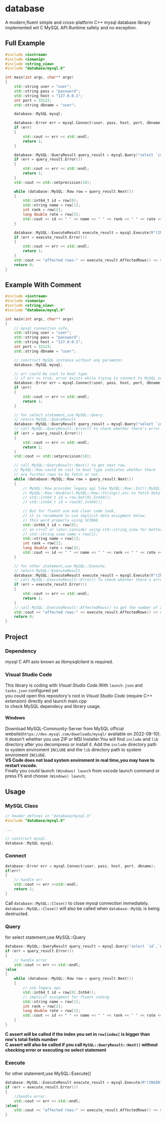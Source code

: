 # database
A modern,fluent simple and cross-platform C++ mysql database library implemented wit C MySQL API.Runtime safety and no exception.  


## Full Example
```c++
#include <iostream>
#include <iomanip>
#include <string_view>
#include "database/mysql.h"

int main(int argc, char** argv)
{
    std::string user = "user";
    std::string pass = "password";
    std::string host = "127.0.0.1";
    int port = 33123;
    std::string dbname = "user";

    database::MySQL mysql;

    database::Error err = mysql.Connect(user, pass, host, port, dbname);
    if (err)
    {
        std::cout << err << std::endl;
        return 1;
    }

    database::MySQL::QueryResult query_result = mysql.Query("select `id`,`name`,`rank`,`rate` from `user`.`name`");
    if (err = query_result.Error())
    {
        std::cout << err << std::endl;
        return 1;
    }
    std::cout << std::setprecision(10);

    while (database::MySQL::Row row = query_result.Next())
    {
        std::int64_t id = row[0];
        std::string name = row[1];
        int rank = row[2];
        long double rate = row[3];
        std::cout << id << " " << name << " " << rank << " " << rate << std::endl;
    }

    database::MySQL::ExecuteResult execute_result = mysql.Execute(R"(INSERT INTO `user`.`name`(`id`, `name`) VALUES (0, 'user_name');)");
    if (err = execute_result.Error())
    {
        std::cout << err << std::endl;
        return 1;
    }
    std::cout << "affected rows:" << execute_result.AffectedRows() << std::endl;
    return 0;
}
```

## Example With Comment
```c++
#include <iostream>
#include <iomanip>
#include <string_view>
#include "database/mysql.h"

int main(int argc, char** argv)
{
    // mysql connection info.
    std::string user = "user";
    std::string pass = "password";
    std::string host = "127.0.0.1";
    int port = 33123;
    std::string dbname = "user";

    // construct MySQL instance without any parameter.
    database::MySQL mysql;

    // err could be cast to bool type.
    // if err == true, error exists while trying to connect to MySQL server.
    database::Error err = mysql.Connect(user, pass, host, port, dbname);
    if (err)
    {
        std::cout << err << std::endl;
        return 1;
    }

    // for select statement,use MySQL::Query.
    // return MySQL::QueryResult
    database::MySQL::QueryResult query_result = mysql.Query("select `id`,`name`,`rank`,`rate` from `user`.`name`");
    // call MySQL::QueryResult::Error() to check whether there's error or not.
    if (err = query_result.Error())
    {
        std::cout << err << std::endl;
        return 1;
    }
    std::cout << std::setprecision(10);

    // call MySQL::QueryResult::Next() to get next row.
    // MySQL::Row could be cast to bool type indicates whether there
    // are further rows to be fetch or not.
    while (database::MySQL::Row row = query_result.Next())
    {
        // MySQL::Row provides legacy api like MySQL::Row::Int(),MySQL::Row::Int64(),
        // MySQL::Row::Double(),MySQL::Row::String(),etc to fetch data directly.
        // std::int64_t id = row.Get(0).Int64();
        // std::int64_t id = row[0].Int64();

        // But for fluent use and clear code look,
        // it is recommand to use implicit data assigment below.
        // this word properly using SFINAE.
        std::int64_t id = row[0];
        // on c++17 or later,consider using std::string_view for better performance
        // std::string_view name = row[1];
        std::string name = row[1];
        int rank = row[2];
        long double rate = row[3];
        std::cout << id << " " << name << " " << rank << " " << rate << std::endl;
    }

    // for other statement,use MySQL::Exexute.
    // return MySQL::ExecuteResult
    database::MySQL::ExecuteResult execute_result = mysql.Execute(R"(INSERT INTO `user`.`name`(`id`, `name`) VALUES (0, 'user_name');)");
    // call MySQL::ExecuteResult::Error() to check whether there's error or not.
    if (err = execute_result.Error())
    {
        std::cout << err << std::endl;
        return 1;
    }
    // call MySQL::ExecuteResult::AffectedRows() to get the number of affected rows.
    std::cout << "affected rows:" << execute_result.AffectedRows() << std::endl;
    return 0;
}

```

## Project

### Dependency
mysql C API aslo known as libmysqlclient is required.

### Visual Studio Code
This library is coding with *Visual Studio Code*.With ```launch.json``` and ```tasks.json``` configured yet  
you could open this repository's root in *Visual Studio Code* (require C++ extension) directly and launch main.cpp  
to check MySQL dependecy and library usage.  


#### Windows
Download MySQL-Community-Server from MySQL official website(```https://dev.mysql.com/downloads/mysql/``` available on 2022-08-10).  
It doesn't whether you use ZIP or MSI Installer.You will find `include` and `lib` directory after you decompress or install it.
Add the `include` directory path to system enviroment `INCLUDE` and the `lib` directory path to system enviroment `INCLUDE`.  
**VS Code does not load system enviroment in real time,you may have to restart vscode.**  
Finally you could launch `(Windows) launch` from vscode launch command or press F5 and choose `(Windows) launch`;


## Usage

### MySQL Class
```c++
// header defines in "database/mysql.h"
#include "database/mysql.h"

...

// construct mysql.
database::MySQL mysql;

```

### Connect
```c++
database::Error err = mysql.Connect(user, pass, host, port, dbname);
if(err) 
{
    // handle err
    std::cout << err <<std::endl;
    return 1;
}

```
Call ```database::MySQL::Close()``` to close mysql connection immediately.  
```database::MySQL::Close()``` will also be called when ```database::MySQL``` is being destructed.  

### Query
for select statement,use MySQL::Query

```c++
database::MySQL::QueryResult query_result = mysql.Query("select `id`,`name`,`rank`,`rate` from `user`.`name`");
if (err = query_result.Error())
{
    // handle error
    std::cout << err << std::endl;
}else
{
    while (database::MySQL::Row row = query_result.Next())
    {
        // use legacy api
        std::int64_t id = row[0].Int64();
        // implicit assigment for fluent coding.
        std::string name = row[1];
        int rank = row[2];
        long double rate = row[3];
        std::cout << id << " " << name << " " << rank << " " << rate << std::endl;
    }
}
```
**C assert will be called if the index you set in ```row[index]``` is bigger than row's total fields number**  
**C assert will also be called if you call ```MySQL::QueryResult::Next()``` without checking error or executing no select statement**  

### Execute
for other statement,use MySQL::Execute()
```c++
database::MySQL::ExecuteResult execute_result = mysql.Execute(R"(INSERT INTO `user`.`name`(`id`, `name`) VALUES (0, 'user_name');)");
if (err = execute_result.Error())
{
    //handle error
    std::cout << err << std::endl;
}else{
    std::cout << "affected rows:" << execute_result.AffectedRows() << std::endl;
}
```